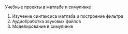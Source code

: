 Учебные проекты в матлабе и симулинке

1. Изучение синтаксиса матлаба и построение фильтра
2. Аудиобработка звуковых файлов
3. Моделирование в симулинке
